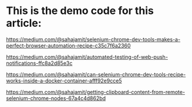 # This is the demo code for this article:

https://medium.com/@sahajamit/selenium-chrome-dev-tools-makes-a-perfect-browser-automation-recipe-c35c7f6a2360

https://medium.com/@sahajamit/automated-testing-of-web-push-notifications-ffc8a2d85e3c

https://medium.com/@sahajamit/can-selenium-chrome-dev-tools-recipe-works-inside-a-docker-container-afff92e9cce5

https://medium.com/@sahajamit/getting-clipboard-content-from-remote-selenium-chrome-nodes-67a4c4d862bd
